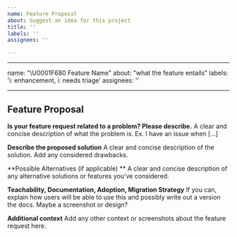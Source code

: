 ```yaml
---
name: Feature Proposal
about: Suggest an idea for this project
title: ''
labels: ''
assignees: ''

---
```


---
name: "\U0001F680 Feature Name"
about: "what the feature entails"
labels: 'i: enhancement, i: needs triage'
assignees: ''

---

## Feature Proposal

**Is your feature request related to a problem? Please describe.**
A clear and concise description of what the problem is. Ex. I have an issue when [...]

**Describe the proposed solution**
A clear and concise description of the solution. Add any considered drawbacks.

**Possible Alternatives (if applicable) **
A clear and concise description of any alternative solutions or features you've considered.

**Teachability, Documentation, Adoption, Migration Strategy**
If you can, explain how users will be able to use this and possibly write out a version the docs.
Maybe a screenshot or design?

**Additional context**
Add any other context or screenshots about the feature request here.
